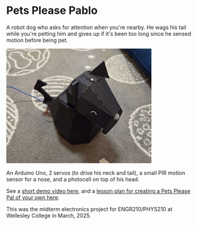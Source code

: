 # Pets Please Pablo
A robot dog who asks for attention when you're nearby. He wags his tail while you're petting him and gives up if it's been too long since he sensed motion before being pet.

![alt text](media/Pablo.png)

An Arduino Uno, 2 servos (to drive his neck and tail), a small PIR motion sensor for a nose, and a photocell on top of his head.

See a [short demo video here](https://drive.google.com/file/d/1NUOmm9ZIzFtNFKRjC8tsPDJTLtQjNFsr/view?usp=sharing), and a [lesson plan for creating a Pets Please Pal of your own here](https://docs.google.com/document/d/1Aju9yzI73tjPbmLy6xo4HVvZcvHvG3qowszpZ9o93cU/edit?usp=sharing).

This was the midterm electronics project for ENGR210/PHYS210 at Wellesley College in March, 2025.